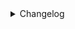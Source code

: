 <details>
<summary>Changelog</summary>

### 0.3.6

alexa: maybe fix alexa when no detection types are available


### 0.3.4

Alexa: add option to not auto enable devices (#1615)


### 0.3.3

google-home/alexa: republish with new sdk for media converter


### 0.3.2

alexa: fix syncedDevices being undefined


### 0.3.1

alexa/google-home: fix potential vulnerability. do not allow local network control using cloud tokens belonging to a different user. the plugins are now locked to a specific scrypted cloud account once paired.


### 0.3.0

alexa/google-home: additional auth token checks to harden endpoints for cloud sharing
alexa: removed unneeded packages (#1319)
alexa: added support for `light`, `outlet`, and `fan` device types (#1318)


### 0.2.10

alexa: fix potential response race


### 0.2.9

alexa: fix race condition in sendResponse


### 0.2.8

alexa: display camera on doorbell press (#1066)


### 0.2.7

alexa: added helpful error messages regarding token expiration (#1007)


### 0.2.6

alexa: fix doorbells


### 0.2.5

alexa: publish w/ storage fix


### 0.2.4

alexa: add setting to publish debug events to console (#685)


### 0.2.3

webrtc/alexa: add option to disable TURN on peers that already have externally reachable addresses


### 0.2.1

alexa: set screen ratio to 720p (#625)


### 0.2.0

alexa: refactor code structure (#606)


### 0.1.0

alexa: ensure we are talking to the correct API endpoint (#580)


### 0.0.20

alexa: provide hint that medium resolution is always used.


### 0.0.19

various: minor cleanups
alexa: added logging around `tokenInfo` resets (#488)
sdk: rename sdk.version to sdk.serverVersion
plugins: update tsconfig.json
alexa: publish beta


### 0.0.18

alexa: rethrow login failure error
added support for type `Garage` and refactored the controller for future support (#479)
updated install instructions (#478)
webrtc/alexa: fix race condition with intercoms and track not received yet.


### 0.0.17

alexa: close potential security hole if scrypted is exposed to the internet directly (ie, user is not using the cloud plugin against recommendations)


### 0.0.16

plugins: remove postinstall
plugins: add tsconfig.json
alexa: doorbell motion sensor support


### 0.0.15

alexa: fix harmless crash in log


### 0.0.14

alexa: fix empty endpoint list


### 0.0.13

all: prune package.json
alexa: fix doorbell syncing


### 0.0.12

alexa: publish


### 0.0.10

alexa: 2 way audio


### 0.0.4

alexa: 2 way audio
alexa: motion events


### 0.0.3

webrtc: refactor
alexa: use rtc signaling channel
alexa: publish


### 0.0.1

alexa: doorbells
alexa: sync devices properly
alexa: add camera/doorbell, fix webrtc to work with amazon reqs
alexa: initial pass with working cameras
cloud: stub out alexa


</details>
